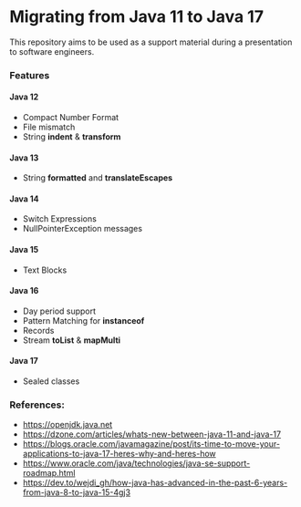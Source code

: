 # Migrating from Java 11 to Java 17

This repository aims to be used as a support material during a presentation to software engineers.

### Features

#### Java 12

- Compact Number Format
- File mismatch
- String **indent** & **transform**

#### Java 13

- String **formatted** and **translateEscapes**

#### Java 14

- Switch Expressions
- NullPointerException messages

#### Java 15

- Text Blocks

#### Java 16

- Day period support
- Pattern Matching for **instanceof**
- Records
- Stream **toList** & **mapMulti**

#### Java 17

- Sealed classes

### References:
- https://openjdk.java.net
- https://dzone.com/articles/whats-new-between-java-11-and-java-17
- https://blogs.oracle.com/javamagazine/post/its-time-to-move-your-applications-to-java-17-heres-why-and-heres-how
- https://www.oracle.com/java/technologies/java-se-support-roadmap.html
- https://dev.to/wejdi_gh/how-java-has-advanced-in-the-past-6-years-from-java-8-to-java-15-4gj3